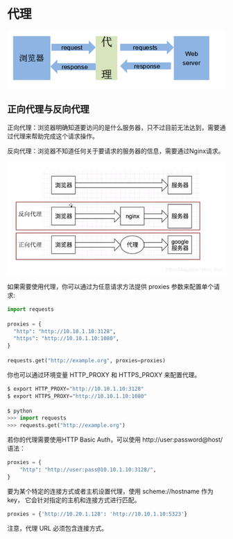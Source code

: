 # 代理


![](pics/代理的基本原理.bmp)

## 正向代理与反向代理

正向代理：浏览器明确知道要访问的是什么服务器，只不过目前无法达到，需要通过代理来帮助完成这个请求操作。

反向代理：浏览器不知道任何关于要请求的服务器的信息，需要通过Nginx请求。

![](pics/正向代理与反向代理.bmp)



如果需要使用代理，你可以通过为任意请求方法提供 proxies 参数来配置单个请求:
```py
import requests

proxies = {
  "http": "http://10.10.1.10:3128",
  "https": "http://10.10.1.10:1080",
}

requests.get("http://example.org", proxies=proxies)
```



你也可以通过环境变量 HTTP_PROXY 和 HTTPS_PROXY 来配置代理。
```py
$ export HTTP_PROXY="http://10.10.1.10:3128"
$ export HTTPS_PROXY="http://10.10.1.10:1080"

$ python
>>> import requests
>>> requests.get("http://example.org")
```



若你的代理需要使用HTTP Basic Auth，可以使用 http://user:password@host/ 语法：
```py
proxies = {
    "http": "http://user:pass@10.10.1.10:3128/",
}
```




要为某个特定的连接方式或者主机设置代理，使用 scheme://hostname 作为 key， 它会针对指定的主机和连接方式进行匹配。
```py
proxies = {'http://10.20.1.128': 'http://10.10.1.10:5323'}
```

注意，代理 URL 必须包含连接方式。


